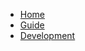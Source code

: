 <!-- docs/_sidebar.md -->

* [Home](/)
* [Guide](guide.md "The greates guide")
* [Development](development.md)
